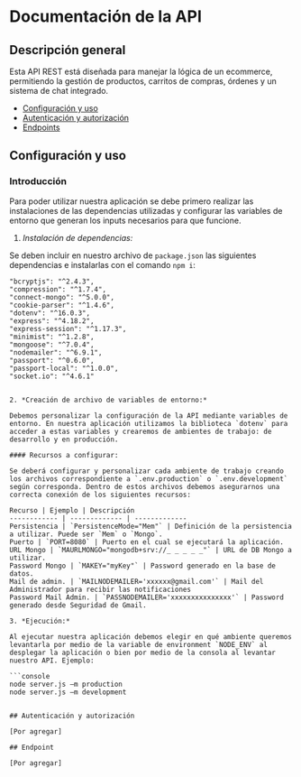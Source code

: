 
# Documentación de la API

## Descripción general

Esta API REST está diseñada para manejar la lógica de un ecommerce, permitiendo la gestión de productos, carritos de compras, órdenes y un sistema de chat integrado.

- [Configuración y uso](#configuración-y-uso)
- [Autenticación y autorización](#autenticación-y-autorización)
- [Endpoints](#endpoints)

## Configuración y uso

### Introducción

Para poder utilizar nuestra aplicación se debe primero realizar las instalaciones de las dependencias utilizadas y configurar las variables de entorno que generan los inputs necesarios para que funcione. 

1. *Instalación de dependencias:* 

Se deben incluir en nuestro archivo de `package.json` las siguientes dependencias e instalarlas con el comando `npm i`:

```console
"bcryptjs": "^2.4.3",
"compression": "^1.7.4",
"connect-mongo": "^5.0.0",
"cookie-parser": "^1.4.6",
"dotenv": "^16.0.3",
"express": "^4.18.2",
"express-session": "^1.17.3",
"minimist": "^1.2.8",
"mongoose": "^7.0.4",
"nodemailer": "^6.9.1",
"passport": "^0.6.0",
"passport-local": "^1.0.0",
"socket.io": "^4.6.1"


2. *Creación de archivo de variables de entorno:*

Debemos personalizar la configuración de la API mediante variables de entorno. En nuestra aplicación utilizamos la biblioteca `dotenv` para acceder a estas variables y crearemos de ambientes de trabajo: de desarrollo y en producción. 

#### Recursos a configurar: 

Se deberá configurar y personalizar cada ambiente de trabajo creando los archivos correspondiente a `.env.production` o `.env.development` según corresponda. Dentro de estos archivos debemos asegurarnos una correcta conexión de los siguientes recursos:

Recurso | Ejemplo | Descripción
------------ | ------------- | -------------
Persistencia | `PersistenceMode="Mem"` | Definición de la persistencia a utilizar. Puede ser `Mem` o `Mongo`.
Puerto | `PORT=8080` | Puerto en el cual se ejecutará la aplicación.
URL Mongo | `MAURLMONGO="mongodb+srv://_ _ _ _ _"` | URL de DB Mongo a utilizar.
Password Mongo | `MAKEY="myKey"` | Password generado en la base de datos.
Mail de admin. | `MAILNODEMAILER='xxxxxx@gmail.com'` | Mail del Administrador para recibir las notificaciones
Password Mail Admin. | `PASSNODEMAILER='xxxxxxxxxxxxxxx'` | Password generado desde Seguridad de Gmail. 

3. *Ejecución:*

Al ejecutar nuestra aplicación debemos elegir en qué ambiente queremos levantarla por medio de la variable de environment `NODE_ENV` al desplegar la aplicación o bien por medio de la consola al levantar nuestro API. Ejemplo:

```console
node server.js –m production
node server.js –m development


## Autenticación y autorización

[Por agregar]

## Endpoint

[Por agregar]
